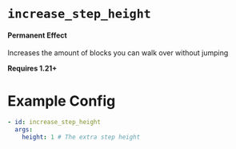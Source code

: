 # `increase_step_height`
#### Permanent Effect

Increases the amount of blocks you can walk over without jumping

**Requires 1.21+**

# Example Config
```yaml
- id: increase_step_height
  args:
    height: 1 # The extra step height
```